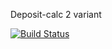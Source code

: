 Deposit-calc 2 variant

[![Build Status](https://travis-ci.org/bezsildavno/deposit-calc.svg?branch=travis)](https://travis-ci.org/bezsildavno/deposit-calc)
